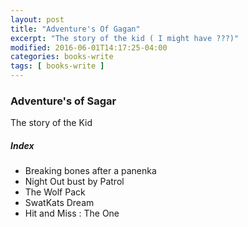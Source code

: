 ```yaml
---
layout: post
title: "Adventure's Of Gagan"
excerpt: "The story of the kid ( I might have ???)"
modified: 2016-06-01T14:17:25-04:00
categories: books-write
tags: [ books-write ]
---
```



### Adventure's of Sagar

The story of the Kid

##### Index
- Breaking bones after a panenka
- Night Out bust by Patrol
- The Wolf Pack
- SwatKats Dream
- Hit and Miss : The One
